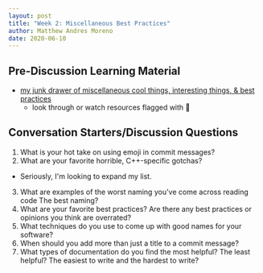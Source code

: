 ```yaml
---
layout: post
title: "Week 2: Miscellaneous Best Practices"
author: Matthew Andres Moreno
date: 2020-06-10
---
```


## Pre-Discussion Learning Material

* [my junk drawer of miscellaneous cool things, interesting things, & best practices](http://mmore500.com/2020/06/04/soap-box.html)
  * look through or watch resources flagged with :star2:

## Conversation Starters/Discussion Questions

1. What is your hot take on using emoji in commit messages?
2. What are your favorite horrible, C++-specific gotchas?
  * Seriously, I'm looking to expand my list.
3. What are examples of the worst naming you've come across reading code
The best naming?
4. What are your favorite best practices?
Are there any best practices or opinions you think are overrated?
5. What techniques do you use to come up with good names for your software?
6. When should you add more than just a title to a commit message?
7. What types of documentation do you find the most helpful?
The least helpful?
The easiest to write and the hardest to write?
